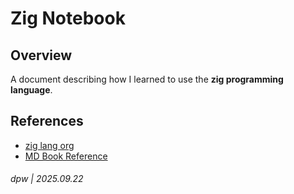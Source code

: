 # Zig Notebook

## Overview

A document describing how I learned to use the **zig programming language**.

## References

* [zig lang org](https://ziglang.org/) 
* [MD Book Reference](https://rust-lang.github.io/mdBook)

###### dpw | 2025.09.22
